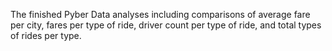 The finished Pyber Data analyses including comparisons of average fare per city, fares per type of ride, driver count per type of ride, and total types of rides per type.
